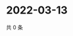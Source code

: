 # 2022-03-13

共 0 条

<!-- BEGIN WEIBO -->
<!-- 最后更新时间 Sun Mar 13 2022 00:19:37 GMT+0800 (China Standard Time) -->

<!-- END WEIBO -->
